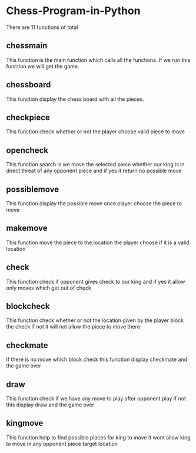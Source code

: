 # Chess-Program-in-Python
There are 11 functions of total
## chessmain
This function is the main function which calls all the functions. If we run this function we will get the game.
## chessboard
This function display the chess board with all the pieces. 
## checkpiece
This function check whether or not the player choose valid piece to move 
## opencheck
This function search is we move the selected piece whether our king is in direct threat of any opponent piece and if yes it return no possible move
## possiblemove
This function display the possible move once player choose the piece to move
## makemove
This function move the piece to the location the player choose if it is a valid location
## check 
This function check if opponent gives check to our king and if yes it allow only moves which get out of check
## blockcheck
This function check whether or not the location given by the player block the check if not it will not allow the piece to move there
## checkmate
If there is no move which block check this function display checkmate and the game over 
## draw 
This function check if we have any move to play after opponent play if not this display draw and the game over 
## kingmove 
This function help to find possible places for king to move it wont allow king to move in any opponent piece target location


